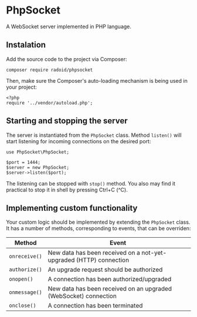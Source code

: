 
# PhpSocket

A WebSocket server implemented in PHP language.

## Instalation

Add the source code to the project via Composer:

	composer require radoid/phpsocket

Then, make sure the Composer's auto-loading mechanism is being used in your project:

	<?php
	require '../vendor/autoload.php';

## Starting and stopping the server

The server is instantiated from the `PhpSocket` class. Method `listen()` will start listening for incoming connections on the desired port:

	use PhpSocket\PhpSocket;

	$port = 1444;
	$server = new PhpSocket;
	$server->listen($port);


The listening can be stopped with `stop()` method. You also may find it practical to stop it in shell by pressing Ctrl+C (^C).

## Implementing custom functionality

Your custom logic should be implemented by extending the `PhpSocket` class. It has a number of methods, corresponding to events, that can be overriden:

| Method        | Event                                                              |
|---------------|--------------------------------------------------------------------|
| `onreceive()` | New data has been received on a not-yet-upgraded (HTTP) connection |
| `authorize()` | An upgrade request should be authorized                            |
| `onopen()`    | A connection has been authorized/upgraded                          |
| `onmessage()` | New data has been received on an upgraded (WebSocket) connection   |
| `onclose()`   | A connection has been terminated                                   |  

